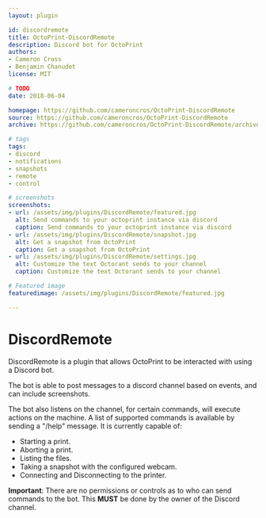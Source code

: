```yaml
---
layout: plugin

id: discordremote
title: OctoPrint-DiscordRemote
description: Discord bot for OctoPrint
authors:
- Cameron Cross
- Benjamin Chanudet
license: MIT

# TODO
date: 2018-06-04

homepage: https://github.com/cameroncros/OctoPrint-DiscordRemote
source: https://github.com/cameroncros/OctoPrint-DiscordRemote
archive: https://github.com/cameroncros/OctoPrint-DiscordRemote/archive/master.zip

# tags
tags:
- discord
- notifications
- snapshots
- remote
- control

# screenshots
screenshots:
- url: /assets/img/plugins/DiscordRemote/featured.jpg
  alt: Send commands to your octoprint instance via discord
  caption: Send commands to your octoprint instance via discord
- url: /assets/img/plugins/DiscordRemote/snapshot.jpg
  alt: Get a snapshot from OctoPrint
  caption: Get a snapshot from OctoPrint
- url: /assets/img/plugins/DiscordRemote/settings.jpg
  alt: Customize the text Octorant sends to your channel
  caption: Customize the text Octorant sends to your channel

# Featured image
featuredimage: /assets/img/plugins/DiscordRemote/featured.jpg

---
```


# DiscordRemote

DiscordRemote is a plugin that allows OctoPrint to be interacted with using a Discord bot.

The bot is able to post messages to a discord channel based on events, and can include screenshots.

The bot also listens on the channel, for certain commands, will execute actions on the machine.
A list of supported commands is available by sending a "/help" message.
It is currently capable of:

* Starting a print.
* Aborting a print.
* Listing the files.
* Taking a snapshot with the configured webcam.
* Connecting and Disconnecting to the printer.


**Important**: There are no permissions or controls as to who can send commands to the bot.
This **MUST** be done by the owner of the Discord channel.
